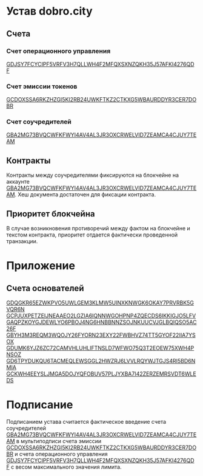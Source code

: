 # Устав dobro.city

## Счета

### Счет операционного управления
[GDJSY7FCYCIPF5VRFV3H7QLLWH4F2MFQXSXNZQKH35J57AFKI4276QDF](https://stellar.expert/explorer/public/account/GDJSY7FCYCIPF5VRFV3H7QLLWH4F2MFQXSXNZQKH35J57AFKI4276QDF)

### Счет эмиссии токенов
[GCDOXSSA6RKZHZGI5KI2RB24UWKFTKZ2CTKXG5WBAURDDYR3CER7DOBR](https://stellar.expert/explorer/public/account/GCDOXSSA6RKZHZGI5KI2RB24UWKFTKZ2CTKXG5WBAURDDYR3CER7DOBR)

### Счет соучредителей
[GBA2MG73BVQCWFKFWYI4AV4AL3JR3OXCRWELVID7ZEAMCA4CJUY7TEAM](https://stellar.expert/explorer/public/account/GBA2MG73BVQCWFKFWYI4AV4AL3JR3OXCRWELVID7ZEAMCA4CJUY7TEAM)

## Контракты
Контракты между соучредителями фиксируются на блокчейне на аккаунте [GBA2MG73BVQCWFKFWYI4AV4AL3JR3OXCRWELVID7ZEAMCA4CJUY7TEAM](https://stellar.expert/explorer/public/account/GBA2MG73BVQCWFKFWYI4AV4AL3JR3OXCRWELVID7ZEAMCA4CJUY7TEAM). Хеш документа достаточен для фиксации контракта.

## Приоритет блокчейна

В случае возникновения противоречий между фактом на блокчейне и текстом контракта, приоритет отдается фактически проведенной транзакции.

# Приложение

## Счета основателей
[GDQGKR65EZWKPVO5UWLGEM3KLMW5UINXKNWGK6OKAY7PRVRBK5GVQR6N](https://stellar.expert/explorer/public/account/GDQGKR65EZWKPVO5UWLGEM3KLMW5UINXKNWGK6OKAY7PRVRBK5GVQR6N)
[GCPJUXPETZEIJNEAAEO2LGZIA6IQNNWGOHPNP4ZQECDS6IKKIGJO5LFV](https://stellar.expert/explorer/public/account/GCPJUXPETZEIJNEAAEO2LGZIA6IQNNWGOHPNP4ZQECDS6IKKIGJO5LFV)
[GAQPZKOYGJDEWLYO6PBOJ4NG6HNBBNNZSOJNKUUCVJGLBQIQSO5AC26F](https://stellar.expert/explorer/public/account/GAQPZKOYGJDEWLYO6PBOJ4NG6HNBBNNZSOJNKUUCVJGLBQIQSO5AC26F)
[GBYH3M3REQM3WQOJY26FYORN23EXY22FWBHVZ74TT5GYOF22IIA7YSOX](https://stellar.expert/explorer/public/account/GBYH3M3REQM3WQOJY26FYORN23EXY22FWBHVZ74TT5GYOF22IIA7YSOX)
[GDUMK6YJZ6ZC72CAMVHLUHLIFTNSLD7WFWO75Q3T2EOEW75XWH4PNSOZ](https://stellar.expert/explorer/public/account/GDUMK6YJZ6ZC72CAMVHLUHLIFTNSLD7WFWO75Q3T2EOEW75XWH4PNSOZ)
[GD6TPYDUKQU6TACMEQLEWSGGL2HWZRJ6LVVLRQYWJTGJS4RI5BD6NMIA](https://stellar.expert/explorer/public/account/GD6TPYDUKQU6TACMEQLEWSGGL2HWZRJ6LVVLRQYWJTGJS4RI5BD6NMIA)
[GCKWH4EEYSLJMGA5DOJYQFOBUV57PLJYXBA7I42ZERZEMRSVDT6WLEDS](https://stellar.expert/explorer/public/account/GCKWH4EEYSLJMGA5DOJYQFOBUV57PLJYXBA7I42ZERZEMRSVDT6WLEDS)

# Подписание

Подписанием устава считается фактическое введение счета соучредителей [GBA2MG73BVQCWFKFWYI4AV4AL3JR3OXCRWELVID7ZEAMCA4CJUY7TEAM](https://stellar.expert/explorer/public/account/GBA2MG73BVQCWFKFWYI4AV4AL3JR3OXCRWELVID7ZEAMCA4CJUY7TEAM) в мультиподписи счета эмиссии [GCDOXSSA6RKZHZGI5KI2RB24UWKFTKZ2CTKXG5WBAURDDYR3CER7DOBR](https://stellar.expert/explorer/public/account/GCDOXSSA6RKZHZGI5KI2RB24UWKFTKZ2CTKXG5WBAURDDYR3CER7DOBR) и счета операционного управления [GDJSY7FCYCIPF5VRFV3H7QLLWH4F2MFQXSXNZQKH35J57AFKI4276QDF](https://stellar.expert/explorer/public/account/GDJSY7FCYCIPF5VRFV3H7QLLWH4F2MFQXSXNZQKH35J57AFKI4276QDF) с весом максимального значения лимита. 